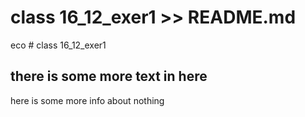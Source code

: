 # class 16_12_exer1 >> README.md
eco # class 16_12_exer1
## there is some more text in here
here is some more info about nothing
